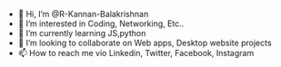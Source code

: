 - 👋 Hi, I’m @R-Kannan-Balakrishnan
- 👀 I’m interested in Coding, Networking, Etc..
- 🌱 I’m currently learning JS,python
- 💞️ I’m looking to collaborate on Web apps, Desktop website projects
- 📫 How to reach me vio Linkedin, Twitter, Facebook, Instagram

<!---
RKanna/RKanna is a ✨ special ✨ repository because its `README.md` (this file) appears on your GitHub profile.
You can click the Preview link to take a look at your changes.
--->
